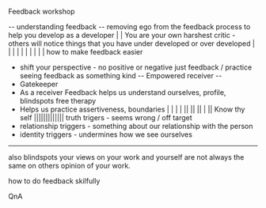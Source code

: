 Feedback workshop

-- understanding feedback
-- removing ego from the feedback process to help you develop as a developer |
| You are your own harshest critic - others will notice things that you have under developed or over developed
| | | | | | | | | |
how to make feedback easier
- shift your perspective - no positive or negative just feedback / practice seeing feedback as something kind
-- Empowered receiver --
- Gatekeeper
- As a receiver Feedback helps us understand ourselves, profile, blindspots free therapy
- Helps us practice assertiveness, boundaries
| | | | ||  || || | ||
Know thy self
|||||||||||||
truth trigers - seems wrong / off target
- relationship triggers - something about our relationship with the person
- identity triggers - undermines how we see ourselves
------
also blindspots
your views on your work and yourself are not always the same on others opinion of your work. 

how to do feedback skilfully


QnA
